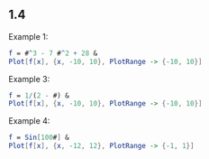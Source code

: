 1.4
---
Example 1:
```mathematica
f = #^3 - 7 #^2 + 28 &
Plot[f[x], {x, -10, 10}, PlotRange -> {-10, 10}]
```
Example 3:
```mathematica
f = 1/(2 - #) &
Plot[f[x], {x, -10, 10}, PlotRange -> {-10, 10}]
```
Example 4:
```mathematica
f = Sin[100#] &
Plot[f[x], {x, -12, 12}, PlotRange -> {-1, 1}]
```
